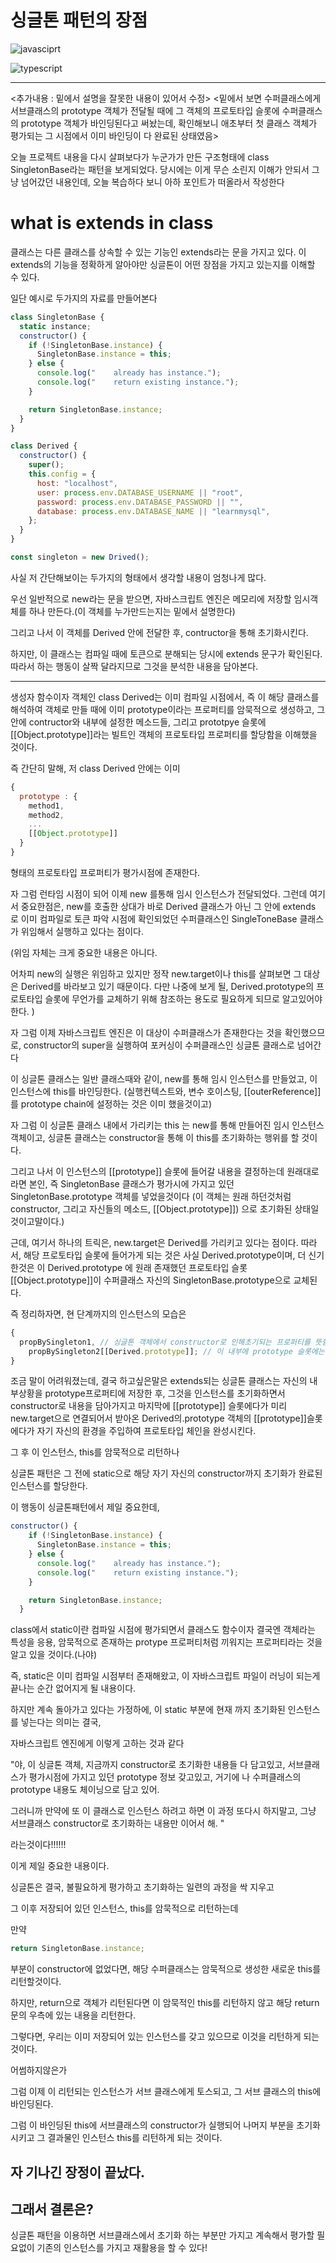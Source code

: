 # **싱글톤 패턴의 장점**

![javasciprt](https://img.shields.io/badge/javascript-up%20to%20date-yellow)

![typescript](https://img.shields.io/badge/typescript-up%20to%20date-blue)

---

<추가내용 : 밑에서 설명을 잘못한 내용이 있어서 수정>
<밑에서 보면 수퍼클래스에게 서브클래스의 prototype 객체가 전달될 때에 그 객체의 프로토타입 슬롯에 수퍼클래스의 prototype 객체가 바인딩된다고 써놨는데, 확인해보니 애초부터 첫 클래스 객체가 평가되는 그 시점에서 이미 바인딩이 다 완료된 상태였음>

오늘 프로젝트 내용을 다시 살펴보다가 누군가가 만든 구조형태에 class SingletonBase라는 패턴을 보게되었다. 당시에는 이게 무슨 소린지 이해가 안되서 그냥 넘어갔던 내용인데, 오늘 복습하다 보니 아하 포인트가 떠올라서 작성한다

# what is extends in class

클래스는 다른 클래스를 상속할 수 있는 기능인 extends라는 문을 가지고 있다. 이 extends의 기능을 정확하게 알아야만 싱글톤이 어떤 장점을 가지고 있는지를 이해할 수 있다.

일단 예시로 두가지의 자료를 만들어본다

```js
class SingletonBase {
  static instance;
  constructor() {
    if (!SingletonBase.instance) {
      SingletonBase.instance = this;
    } else {
      console.log("    already has instance.");
      console.log("    return existing instance.");
    }

    return SingletonBase.instance;
  }
}

class Derived {
  constructor() {
    super();
    this.config = {
      host: "localhost",
      user: process.env.DATABASE_USERNAME || "root",
      password: process.env.DATABASE_PASSWORD || "",
      database: process.env.DATABASE_NAME || "learnmysql",
    };
  }
}

const singleton = new Drived();
```

사실 저 간단해보이는 두가지의 형태에서 생각할 내용이 엄청나게 많다.

우선 일반적으로 new라는 문을 받으면, 자바스크립트 엔진은 메모리에 저장할 임시객체를 하나 만든다.(이 객체를 누가만드는지는 밑에서 설명한다)

그리고 나서 이 객체를 Derived 안에 전달한 후, contructor을 통해 초기화시킨다.

하지만, 이 클래스는 컴파일 때에 토큰으로 분해되는 당시에 extends 문구가 확인된다. 따라서 하는 행동이 살짝 달라지므로 그것을 분석한 내용을 담아본다.

---

생성자 함수이자 객체인 class Derived는 이미 컴파일 시점에서, 즉 이 해당 클래스를 해석하여 객체로 만들 때에 이미 prototype이라는 프로퍼티를 암묵적으로 생성하고, 그 안에 contructor와 내부에 설정한 메소드들, 그리고 prototpye 슬롯에 [[Object.prototype]]라는 빌트인 객체의 프로토타입 프로퍼티를 할당함을 이해했을 것이다.

즉 간단히 말해, 저 class Derived 안에는 이미

```js
{
  prototype : {
    method1,
    method2,
    ...
    [[Object.prototype]]
  }
}
```

형태의 프로토타입 프로퍼티가 평가시점에 존재한다.

자 그럼 런타임 시점이 되어 이제 new 를통해 임시 인스턴스가 전달되었다. 그런데 여기서 중요한점은, new를 호출한 상대가 바로 Derived 클래스가 아닌 그 안에 extends 로 이미 컴파일로 토큰 파악 시점에 확인되었던 수퍼클래스인 SingleToneBase 클래스가 위임해서 실행하고 있다는 점이다.

(위임 자체는 크게 중요한 내용은 아니다.

어차피 new의 실행은 위임하고 있지만 정작 new.target이나 this를 살펴보면 그 대상은 Derived를 바라보고 있기 때문이다.
다만 나중에 보게 될, Derived.prototype의 프로토타입 슬롯에 무언가를 교체하기 위해 참조하는 용도로 필요하게 되므로 알고있어야 한다.
)

자 그럼 이제 자바스크립트 엔진은 이 대상이 수퍼클래스가 존재한다는 것을 확인했으므로, constructor의 super을 실행하여 포커싱이 수퍼클래스인 싱글톤 클래스로 넘어간다

이 싱글톤 클래스는 일반 클래스때와 같이, new를 통해 임시 인스턴스를 만들었고, 이 인스턴스에 this를 바인딩한다. (실행컨텍스트와, 변수 호이스팅, [[outerReference]]를 prototype chain에 설정하는 것은 이미 했을것이고)

자 그럼 이 싱글톤 클래스 내에서 가리키는 this 는 new를 통해 만들어진 임시 인스턴스 객체이고, 싱글톤 클래스는 constructor을 통해 이 this를 초기화하는 행위를 할 것이다.

그리고 나서 이 인스턴스의 [[prototype]] 슬롯에 들어갈 내용을 결정하는데 원래대로라면 본인, 즉 SingletonBase 클래스가 평가시에 가지고 있던 SingletonBase.prototype 객체를 넣었을것이다
(이 객체는 원래 하던것처럼 constructor, 그리고 자신들의 메소드, [[Object.prototype]]) 으로 초기화된 상태일것이고말이다.)

근데, 여기서 하나의 트릭은, new.target은 Derived를 가리키고 있다는 점이다. 따라서, 해당 프로토타입 슬롯에 들어가게 되는 것은 사실 Derived.prototype이며, 더 신기한것은 이 Derived.prototype 에 원래 존재했던 프로토타입 슬롯 [[Object.prototype]]이 수퍼클래스 자신의 SingletonBase.prototype으로 교체된다.

즉 정리하자면, 현 단계까지의 인스턴스의 모습은

```js
{
  propBySingleton1, // 싱글톤 객체에서 constructor로 인해초기되는 프로퍼티를 뜻함
    propBySingleton2[[Derived.prototype]]; // 이 내부에 prototype 슬롯에는, SingletonBase.prototype이 넣어져 있다.
}
```

조금 말이 어려워졌는데, 결국 하고싶은말은 extends되는 싱글톤 클래스는 자신의 내부상황을 prototype프로퍼티에 저장한 후, 그것을 인스턴스를 초기화하면서 constructor로 내용을 담아가지고 마지막에 [[prototype]] 슬롯에다가 미리 new.target으로 연결되어서 받아온 Derived의.prototype 객체의 [[prototype]]슬롯에다가 자기 자신의 환경을 주입하여 프로토타입 체인을 완성시킨다.

그 후 이 인스턴스, this를 암묵적으로 리턴하나

싱글톤 패턴은 그 전에 static으로 해당 자기 자신의 constructor까지 초기화가 완료된 인스턴스를 할당한다.

이 행동이 싱글톤패턴에서 제일 중요한데,

```js
constructor() {
    if (!SingletonBase.instance) {
      SingletonBase.instance = this;
    } else {
      console.log("    already has instance.");
      console.log("    return existing instance.");
    }

    return SingletonBase.instance;
  }
```

class에서 static이란 컴파일 시점에 평가되면서 클래스도 함수이자 결국엔 객체라는 특성을 응용, 암묵적으로 존재하는 protype 프로퍼티처럼 끼워지는 프로퍼티라는 것을 알고 있을 것이다.(나야)

즉, static은 이미 컴파일 시점부터 존재해왔고, 이 자바스크립트 파일이 러닝이 되는게 끝나는 순간 없어지게 될 내용이다.

하지만 계속 돌아가고 있다는 가정하에, 이 static 부분에 현재 까지 초기화된 인스턴스를 넣는다는 의미는 결국,

자바스크립트 엔진에게 이렇게 고하는 것과 같다

"야, 이 싱글톤 객체, 지금까지 constructor로 초기화한 내용들 다 담고있고, 서브클래스가 평가시점에 가지고 있던 prototype 정보 갖고있고, 거기에 나 수퍼클래스의 prototype 내용도 체이닝으로 담고 있어.

그러니까 만약에 또 이 클래스로 인스턴스 하려고 하면 이 과정 또다시 하지말고, 그냥 서브클래스 constructor로 초기화하는 내용만 이어서 해.
"

라는것이다!!!!!!

이게 제일 중요한 내용이다.

싱글톤은 결국, 불필요하게 평가하고 초기화하는 일련의 과정을 싹 지우고

그 이후 저장되어 있던 인스턴스, this를 암묵적으로 리턴하는데

만약

```js
return SingletonBase.instance;
```

부분이 constructor에 없었다면, 해당 수퍼클래스는 암묵적으로 생성한 새로운 this를 리턴할것이다.

하지만, return으로 객체가 리턴된다면 이 암묵적인 this를 리턴하지 않고 해당 return문의 우측에 있는 내용을 리턴한다.

그렇다면, 우리는 이미 저장되어 있는 인스턴스를 갖고 있으므로 이것을 리턴하게 되는 것이다.

어썸하지않은가

그럼 이제 이 리턴되는 인스턴스가 서브 클래스에게 토스되고, 그 서브 클래스의 this에 바인딩된다.

그럼 이 바인딩된 this에 서브클래스의 constructor가 실행되어 나머지 부분을 초기화시키고 그 결과물인 인스턴스 this를 리턴하게 되는 것이다.

## 자 기나긴 장정이 끝났다.

## 그래서 결론은?

싱글톤 패턴을 이용하면 서브클래스에서 초기화 하는 부분만 가지고 계속해서 평가할 필요없이 기존의 인스턴스를 가지고 재활용을 할 수 있다!
